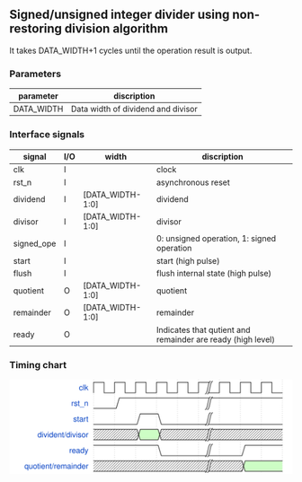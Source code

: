 ## Signed/unsigned integer divider using non-restoring division algorithm
It takes DATA_WIDTH+1 cycles until the operation result is output.

### Parameters

parameter|discription
---|---
DATA_WIDTH|Data width of dividend and divisor|


### Interface signals


signal|I/O|width|discription
---|---|---|---
clk |I||clock
rst_n |I||asynchronous reset
dividend|I|[DATA_WIDTH-1:0]|dividend
divisor|I|[DATA_WIDTH-1:0]|divisor
signed_ope|I||0: unsigned operation, 1: signed operation
start|I||start (high pulse)
flush|I||flush internal state (high pulse)
quotient|O|[DATA_WIDTH-1:0]|quotient
remainder|O|[DATA_WIDTH-1:0]|remainder
ready|O||Indicates that qutient and remainder are ready (high level)

### Timing chart

![div wave](https://raw.githubusercontent.com/skmtti/div/figure/div_wave.svg)
